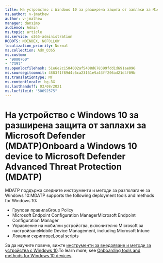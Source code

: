 ```yaml
---
title: На устройство с Windows 10 за разширена защита от заплахи за Microsoft Defender (MDATP)
ms.author: v-jmathew
author: v-jmathew
manager: dansimp
audience: Admin
ms.topic: article
ms.service: o365-administration
ROBOTS: NOINDEX, NOFOLLOW
localization_priority: Normal
ms.collection: Adm_O365
ms.custom:
- "9000760"
- "7391"
ms.openlocfilehash: 51e6e2c1504002af5408d678399fdd1d691ae096
ms.sourcegitcommit: 4883f1f89d4c6ca23161e9a43ff206ad21d4f09b
ms.translationtype: MT
ms.contentlocale: bg-BG
ms.lasthandoff: 03/08/2021
ms.locfileid: "50692575"
---
```

# <a name="onboard-a-windows-10-device-to-microsoft-defender-advanced-threat-protection-mdatp"></a><span data-ttu-id="2ddc5-102">На устройство с Windows 10 за разширена защита от заплахи за Microsoft Defender (MDATP)</span><span class="sxs-lookup"><span data-stu-id="2ddc5-102">Onboard a Windows 10 device to Microsoft Defender Advanced Threat Protection (MDATP)</span></span>

<span data-ttu-id="2ddc5-103">MDATP поддържа следните инструменти и методи за разполагане за Windows 10:</span><span class="sxs-lookup"><span data-stu-id="2ddc5-103">MDATP supports the following deployment tools and methods for Windows 10:</span></span>

- <span data-ttu-id="2ddc5-104">Групови правила</span><span class="sxs-lookup"><span data-stu-id="2ddc5-104">Group Policy</span></span>
- <span data-ttu-id="2ddc5-105">Microsoft Endpoint Configuration Manager</span><span class="sxs-lookup"><span data-stu-id="2ddc5-105">Microsoft Endpoint Configuration Manager</span></span>
- <span data-ttu-id="2ddc5-106">Управление на мобилни устройства, включително Microsoft за настройване</span><span class="sxs-lookup"><span data-stu-id="2ddc5-106">Mobile Device Management, including Microsoft Intune</span></span>
- <span data-ttu-id="2ddc5-107">Локални скриптове</span><span class="sxs-lookup"><span data-stu-id="2ddc5-107">Local scripts</span></span>

<span data-ttu-id="2ddc5-108">За да научите повече, вижте [инструменти за внедряване и методи за устройства с Windows 10](https://go.microsoft.com/fwlink/?linkid=2143460).</span><span class="sxs-lookup"><span data-stu-id="2ddc5-108">To learn more, see [Onboarding tools and methods for Windows 10 devices](https://go.microsoft.com/fwlink/?linkid=2143460).</span></span>
